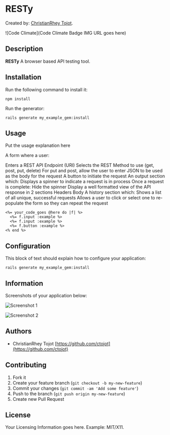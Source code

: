 # RESTy
<!-- If you'd like to use a logo instead uncomment this code and remove the text above this line

  ![Logo](URL to logo img file goes here)

-->

Created by: [ChristianRhey Tojot](https://github.com/ctojot).

![Code Climate](Code Climate Badge IMG URL goes here)

## Description
**RESTy** A browser based API testing tool.

## Installation

Run the following command to install it:

```console
npm install
```

Run the generator:

```console
rails generate my_example_gem:install
```


## Usage

Put the usage explanation here

A form where a user:

Enters a REST API Endpoint (URI)
Selects the REST Method to use (get, post, put, delete)
For put and post, allow the user to enter JSON to be used as the body for the request
A button to initiate the request
An output section which:
Displays a spinner to indicate a request is in process
Once a request is complete:
Hide the spinner
Display a well formatted view of the API response in 2 sections
Headers
Body
A history section which:
Shows a list of all unique, successful requests
Allows a user to click or select one to re-populate the form so they can repeat the request


```erb
<%= your_code_goes @here do |f| %>
  <%= f.input :example %>
  <%= f.input :example %>
  <%= f.button :example %>
<% end %>
```


## Configuration

This block of text should explain how to configure your application:

`rails generate my_example_gem:install`


## Information

Screenshots of your application below:

![Screenshot 1](http://placekitten.com/400/300)

![Screenshot 2](http://placekitten.com/400/300)


## Authors

* ChristianRhey Tojot [https://github.com/ctojot](https://github.com/ctojot)

## Contributing

1. Fork it
2. Create your feature branch (`git checkout -b my-new-feature`)
3. Commit your changes (`git commit -am 'Add some feature'`)
4. Push to the branch (`git push origin my-new-feature`)
5. Create new Pull Request


## License

Your Licensing Information goes here. Example: MIT/X11.